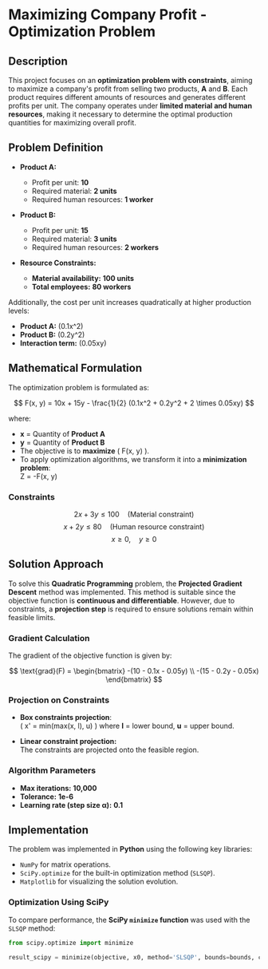 # Maximizing Company Profit - Optimization Problem

## Description
This project focuses on an **optimization problem with constraints**, aiming to maximize a company's profit from selling two products, **A** and **B**. Each product requires different amounts of resources and generates different profits per unit. The company operates under **limited material and human resources**, making it necessary to determine the optimal production quantities for maximizing overall profit.

## Problem Definition
- **Product A:**  
  - Profit per unit: **10**  
  - Required material: **2 units**  
  - Required human resources: **1 worker**  

- **Product B:**  
  - Profit per unit: **15**  
  - Required material: **3 units**  
  - Required human resources: **2 workers**  

- **Resource Constraints:**  
  - **Material availability:** **100 units**  
  - **Total employees:** **80 workers**  

Additionally, the cost per unit increases quadratically at higher production levels:  
- **Product A:** \(0.1x^2\)  
- **Product B:** \(0.2y^2\)  
- **Interaction term:** \(0.05xy\)  

## Mathematical Formulation
The optimization problem is formulated as:

$$
F(x, y) = 10x + 15y - \frac{1}{2} (0.1x^2 + 0.2y^2 + 2 \times 0.05xy)
$$

where:
- **x** = Quantity of **Product A**
- **y** = Quantity of **Product B**
- The objective is to **maximize** \( F(x, y) \).  
- To apply optimization algorithms, we transform it into a **minimization problem**:  
   Z = -F(x, y) 

### **Constraints**
$$
2x + 3y \leq 100  \quad  (\text{Material constraint})
$$
$$
x + 2y \leq 80 \quad  (\text{Human resource constraint})
$$
$$
x \geq 0, \quad y \geq 0
$$

## Solution Approach
To solve this **Quadratic Programming** problem, the **Projected Gradient Descent** method was implemented. This method is suitable since the objective function is **continuous and differentiable**. However, due to constraints, a **projection step** is required to ensure solutions remain within feasible limits.

### **Gradient Calculation**
The gradient of the objective function is given by:

$$
\text{grad}(F) =
\begin{bmatrix}
-(10 - 0.1x - 0.05y) \\
-(15 - 0.2y - 0.05x)
\end{bmatrix}
$$

### **Projection on Constraints**
- **Box constraints projection**:  
  ( x' = min(max(x, l), u) ) where **l** = lower bound, **u** = upper bound.

- **Linear constraint projection:**  
  The constraints are projected onto the feasible region.

### **Algorithm Parameters**
- **Max iterations:** **10,000**
- **Tolerance:** **1e-6**
- **Learning rate (step size α):** **0.1**

## Implementation
The problem was implemented in **Python** using the following key libraries:
- `NumPy` for matrix operations.
- `SciPy.optimize` for the built-in optimization method (`SLSQP`).
- `Matplotlib` for visualizing the solution evolution.

### **Optimization Using SciPy**
To compare performance, the **SciPy `minimize` function** was used with the `SLSQP` method:
```python
from scipy.optimize import minimize

result_scipy = minimize(objective, x0, method='SLSQP', bounds=bounds, constraints=constraints)
